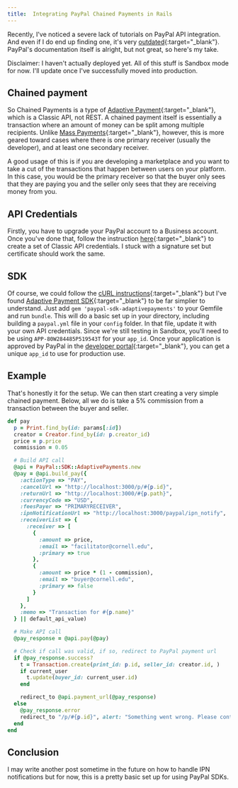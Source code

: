 ```yaml
---
title:  Integrating PayPal Chained Payments in Rails
---
```


Recently, I've noticed a severe lack of tutorials on PayPal API integration. And even if I do end up finding one, it's very [outdated][railscast]{:target="_blank"}. PayPal's documentation itself is alright, but not great, so here's my take.

Disclaimer: I haven't actually deployed yet. All of this stuff is Sandbox mode for now. I'll update once I've successfully moved into production.

## Chained payment
So Chained Payments is a type of [Adaptive Payment][adaptive]{:target="_blank"}, which is a Classic API, not REST. A chained payment itself is essentially a transaction where an amount of money can be split among multiple recipients. Unlike [Mass Payments][mass]{:target="_blank"}, however, this is more geared toward cases where there is one primary receiver (usually the developer), and at least one secondary receiver.

A good usage of this is if you are developing a marketplace and you want to take a cut of the transactions that happen between users on your platform. In this case, you would be the primary receiver so that the buyer only sees that they are paying you and the seller only sees that they are receiving money from you.

## API Credentials
Firstly, you have to upgrade your PayPal account to a Business account. Once you've done that, follow the instruction [here][credentials]{:target="_blank"} to create a set of Classic API credentials. I stuck with a signature set but certificate should work the same.

## SDK
Of course, we could follow the [cURL instructions][curl]{:target="_blank"} but I've found [Adaptive Payment SDK][sdk]{:target="_blank"} to be far simplier to understand. Just add `gem 'paypal-sdk-adaptivepayments'` to your Gemfile and run `bundle`. This will do a basic set up in your directory, including building a `paypal.yml` file in your `config` folder. In that file, update it with your own API credentials. Since we're still testing in Sandbox, you'll need to be using `APP-80W284485P519543T` for your `app_id`. Once your application is approved by PayPal in the [developer portal][developer]{:target="_blank"}, you can get a unique `app_id` to use for production use.

## Example
That's honestly it for the setup. We can then start creating a very simple chained payment. Below, all we do is take a 5% commission from a transaction between the buyer and seller.

``` ruby
def pay
  p = Print.find_by(id: params[:id])
  creator = Creator.find_by(id: p.creator_id)
  price = p.price
  commission = 0.05

  # Build API call
  @api = PayPal::SDK::AdaptivePayments.new
  @pay = @api.build_pay({
    :actionType => "PAY",
    :cancelUrl => "http://localhost:3000/p/#{p.id}",
    :returnUrl => "http://localhost:3000/#{p.path}",
    :currencyCode => "USD",
    :feesPayer => "PRIMARYRECEIVER",
    :ipnNotificationUrl => "http://localhost:3000/paypal/ipn_notify",
    :receiverList => {
      :receiver => [
        {
          :amount => price,
          :email => "facilitator@cornell.edu",
          :primary => true
        },
        {
          :amount => price * (1 - commission),
          :email => "buyer@cornell.edu",
          :primary => false
        }
      ]
    },
    :memo => "Transaction for #{p.name}"
  } || default_api_value)

  # Make API call
  @pay_response = @api.pay(@pay)

  # Check if call was valid, if so, redirect to PayPal payment url
  if @pay_response.success?
    t = Transaction.create(print_id: p.id, seller_id: creator.id, )
    if current_user
      t.update(buyer_id: current_user.id)
    end

    redirect_to @api.payment_url(@pay_response)
  else
    @pay_response.error
    redirect_to "/p/#{p.id}", alert: "Something went wrong. Please contact support."
  end
end
```

## Conclusion
I may write another post sometime in the future on how to handle IPN notifications but for now, this is a pretty basic set up for using PayPal SDKs.

[paypal]: https://developer.paypal.com/docs/classic/api/gs_PayPalAPIs/
[railscast]: http://railscasts.com/episodes/141-paypal-basics
[credentials]: https://developer.paypal.com/docs/classic/api/apiCredentials/#creating-classic-api-credentials
[adaptive]: https://developer.paypal.com/docs/classic/adaptive-payments/integration-guide/APIntro/
[curl]: https://developer.paypal.com/docs/classic/adaptive-payments/ht_ap-basicChainedPayment-curl-etc/
[sdk]: https://github.com/paypal/adaptivepayments-sdk-ruby
[developer]: https://developer.paypal.com/
[mass]: https://developer.paypal.com/docs/classic/mass-pay/integration-guide/MassPayOverview/